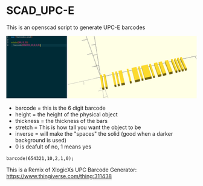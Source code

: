 # SCAD_UPC-E
This is an openscad script to generate UPC-E barcodes

![Demo](/images/demo.png)

* barcode = this is the 6 digit barcode
* height = the height of the physical object
* thickness = the thickness of the bars
* stretch = This is how tall you want the object to be
* inverse = will make the "spaces" the solid (good when a darker background is used)
* 0 is deafult of no, 1 means yes

```
barcode(654321,10,2,1,0);
```

This is a Remix of XlogicXs UPC Barcode Generator: https://www.thingiverse.com/thing:311438
